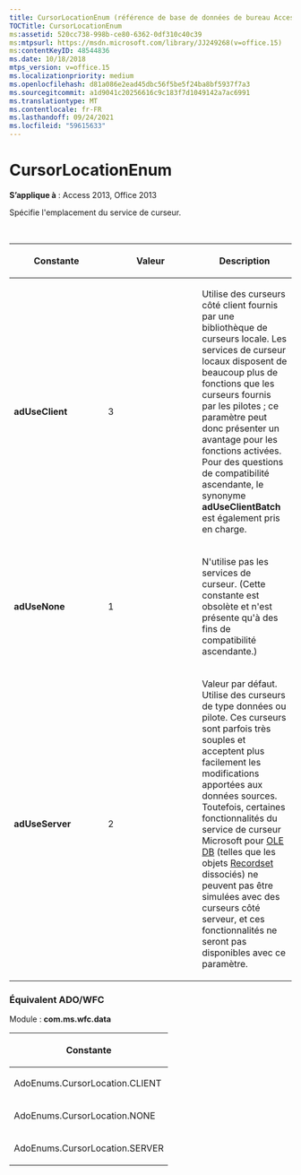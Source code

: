 ```yaml
---
title: CursorLocationEnum (référence de base de données de bureau Access)
TOCTitle: CursorLocationEnum
ms:assetid: 520cc738-998b-ce80-6362-0df310c40c39
ms:mtpsurl: https://msdn.microsoft.com/library/JJ249268(v=office.15)
ms:contentKeyID: 48544836
ms.date: 10/18/2018
mtps_version: v=office.15
ms.localizationpriority: medium
ms.openlocfilehash: d81a086e2ead45dbc56f5be5f24ba8bf5937f7a3
ms.sourcegitcommit: a1d9041c20256616c9c183f7d1049142a7ac6991
ms.translationtype: MT
ms.contentlocale: fr-FR
ms.lasthandoff: 09/24/2021
ms.locfileid: "59615633"
---
```

# <a name="cursorlocationenum"></a>CursorLocationEnum

**S’applique à** : Access 2013, Office 2013

Spécifie l'emplacement du service de curseur.

<br/>

<table>
<colgroup>
<col style="width: 33%" />
<col style="width: 33%" />
<col style="width: 33%" />
</colgroup>
<thead>
<tr class="header">
<th><p>Constante</p></th>
<th><p>Valeur</p></th>
<th><p>Description</p></th>
</tr>
</thead>
<tbody>
<tr class="odd">
<td><p><strong>adUseClient</strong></p></td>
<td><p>3</p></td>
<td><p>Utilise des curseurs côté client fournis par une bibliothèque de curseurs locale. Les services de curseur locaux disposent de beaucoup plus de fonctions que les curseurs fournis par les pilotes ; ce paramètre peut donc présenter un avantage pour les fonctions activées. Pour des questions de compatibilité ascendante, le synonyme <strong>adUseClientBatch</strong> est également pris en charge.</p></td>
</tr>
<tr class="even">
<td><p><strong>adUseNone</strong></p></td>
<td><p>1</p></td>
<td><p>N'utilise pas les services de curseur. (Cette constante est obsolète et n'est présente qu'à des fins de compatibilité ascendante.)</p></td>
</tr>
<tr class="odd">
<td><p><strong>adUseServer</strong></p></td>
<td><p>2</p></td>
<td><p>Valeur par défaut. Utilise des curseurs de type données ou pilote. Ces curseurs sont parfois très souples et acceptent plus facilement les modifications apportées aux données sources. Toutefois, certaines fonctionnalités du service de curseur Microsoft pour <a href="microsoft-cursor-service-for-ole-db-ado-service-component.md">OLE DB</a> (telles que les objets <a href="recordset-object-ado.md">Recordset</a> dissociés) ne peuvent pas être simulées avec des curseurs côté serveur, et ces fonctionnalités ne seront pas disponibles avec ce paramètre.</p></td>
</tr>
</tbody>
</table>


### <a name="adowfc-equivalent"></a>Équivalent ADO/WFC

Module : **com.ms.wfc.data**

<table>
<colgroup>
<col style="width: 100%" />
</colgroup>
<thead>
<tr class="header">
<th><p>Constante</p></th>
</tr>
</thead>
<tbody>
<tr class="odd">
<td><p>AdoEnums.CursorLocation.CLIENT</p></td>
</tr>
<tr class="even">
<td><p>AdoEnums.CursorLocation.NONE</p></td>
</tr>
<tr class="odd">
<td><p>AdoEnums.CursorLocation.SERVER</p></td>
</tr>
</tbody>
</table>

